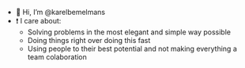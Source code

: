 - 👋 Hi, I’m @karelbemelmans
- ❗️ I care about:
  - Solving problems in the most elegant and simple way possible
  - Doing things right over doing this fast
  - Using people to their best potential and not making everything a team colaboration
 

